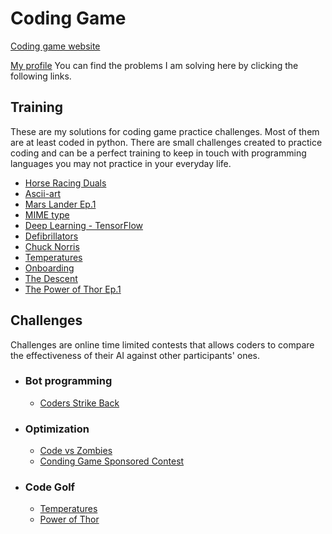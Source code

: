 # Coding Game
[Coding game website](https://www.codingame.com/)

[My profile](https://www.codingame.com/profile/3db8070d12309aaa6b75f4a64c8c16e8805248)
You can find the problems I am solving here by clicking the following links. 

## Training

These are my solutions for coding game practice challenges.
Most of them are at least coded in python. There are small challenges created to practice coding and can be a perfect training to keep in touch with programming languages you may not practice in your everyday life.

- [Horse Racing Duals](https://www.codingame.com/ide/puzzle/horse-racing-duals)
- [Ascii-art](https://www.codingame.com/ide/puzzle/ascii-art)
- [Mars Lander Ep.1](https://www.codingame.com/ide/puzzle/mars-lander-episode-1)
- [MIME type](https://www.codingame.com/ide/puzzle/mime-type)
- [Deep Learning - TensorFlow](https://www.codingame.com/ide/puzzle/deep-learning-tensorflow)
- [Defibrillators](https://www.codingame.com/ide/puzzle/defibrillators)
- [Chuck Norris](https://www.codingame.com/ide/puzzle/chuck-norris)
- [Temperatures](https://www.codingame.com/ide/puzzle/temperatures)
- [Onboarding](https://www.codingame.com/ide/puzzle/onboarding)
- [The Descent](https://www.codingame.com/ide/puzzle/the-descent)
- [The Power of Thor Ep.1](https://www.codingame.com/ide/puzzle/power-of-thor-episode-1)

## Challenges

Challenges are online time limited contests that allows coders to compare the effectiveness of their AI against other participants' ones.

- ### Bot programming
  - [Coders Strike Back](https://www.codingame.com/ide/puzzle/coders-strike-back)
- ### Optimization
  - [Code vs Zombies](https://www.codingame.com/ide/puzzle/code-vs-zombies)
  - [Conding Game Sponsored Contest](https://www.codingame.com/ide/puzzle/codingame-sponsored-contest)
- ### Code Golf
    - [Temperatures](https://www.codingame.com/ide/puzzle/temperature-code-golf)
    - [Power of Thor](https://www.codingame.com/ide/puzzle/power-of-thor)
